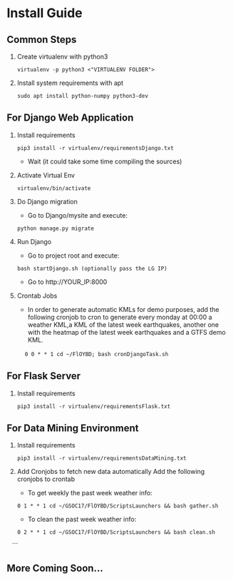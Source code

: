 # Install Guide
## Common Steps
1. Create virtualenv with python3
    
   ```
   virtualenv -p python3 <"VIRTUALENV FOLDER">
   ```
2. Install system requirements with apt
   
   ```
   sudo apt install python-numpy python3-dev
   ```
## For Django Web Application
1. Install requirements

   ```
   pip3 install -r virtualenv/requirementsDjango.txt
   ```
   * Wait (it could take some time compiling the sources)
2. Activate Virtual Env
   
   ``` 
   virtualenv/bin/activate
   ```
3. Do Django migration
   * Go to Django/mysite and execute:
   ```
   python manage.py migrate
   ```
4. Run Django
   * Go to project root and execute:
   ```
   bash startDjango.sh (optionally pass the LG IP)
   ```
   * Go to http://YOUR_IP:8000
5. Crontab Jobs
    * In order to generate automatic KMLs for demo purposes, add the following cronjob to cron to generate every monday at  00:00 a weather KML,a KML of the latest week earthquakes, another one with the heatmap of the latest week earthquakes and a GTFS demo KML.
    
     ```
     0 0 * * 1 cd ~/FlOYBD; bash cronDjangoTask.sh
     ```
   
## For Flask Server
1. Install requirements

   ```
   pip3 install -r virtualenv/requirementsFlask.txt
   ```
   
## For Data Mining Environment
1. Install requirements
  
   ```
   pip3 install -r virtualenv/requirementsDataMining.txt
   ```
   
2. Add Cronjobs to fetch new data automatically
    Add the following cronjobs to crontab
    * To get weekly the past week weather info:
    
    ```
    0 1 * * 1 cd ~/GSOC17/FlOYBD/ScriptsLaunchers && bash gather.sh
    ```
    * To clean the past week weather info:
    
    ```
    0 2 * * 1 cd ~/GSOC17/FlOYBD/ScriptsLaunchers && bash clean.sh
    ```
    
    
##  More Coming Soon...
